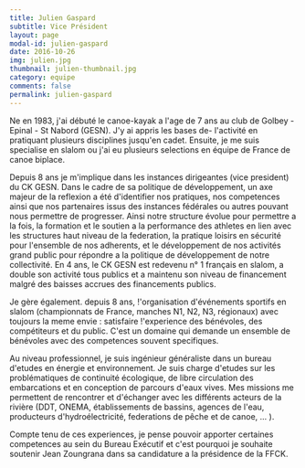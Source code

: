 ```yaml
---
title: Julien Gaspard
subtitle: Vice Président
layout: page
modal-id: julien-gaspard
date: 2016-10-26
img: julien.jpg
thumbnail: julien-thumbnail.jpg
category: equipe
comments: false
permalink: julien-gaspard
---
```


Ne en 1983, j'ai débuté le canoe-kayak a l'age de 7 ans au club de Golbey - Epinal - St Nabord (GESN). J'y ai appris les bases de- l'activité en pratiquant plusieurs disciplines jusqu'en cadet. Ensuite, je me suis specialise en slalom ou j'ai eu plusieurs selections en équipe de France de canoe biplace.

Depuis 8 ans je m'implique dans les instances dirigeantes (vice president) du CK GESN. Dans le cadre de sa politique de développement, un axe majeur de la reflexion a été d'identifier nos pratiques, nos competences ainsi que nos partenaires issus des instances fédérales ou autres pouvant nous permettre de progresser. Ainsi notre structure évolue pour permettre a la fois, la formation et le soutien a la performance des athletes en lien avec les structures haut niveau de la federation, la pratique loisirs en sécurité pour l'ensemble de nos adherents, et le développement de nos activités grand public pour répondre a la politique de développement de notre collectivité. En 4 ans, le CK GESN est redevenu n° 1 français en slalom, a double son activité tous publics et a maintenu son niveau de financement malgré des baisses accrues des financements publics.

Je gère également. depuis 8 ans, !'organisation d'événements sportifs en slalom (championnats de France, manches N1, N2, N3, régionaux) avec toujours la meme envie : satisfaire !'experience des bénévoles, des compétiteurs et du public. C'est un domaine qui demande un ensemble de bénévoles avec des competences souvent specifiques.

Au niveau professionnel, je suis ingénieur généraliste dans un bureau d'etudes en énergie et environnement. Je suis charge d'etudes sur les problématiques de continuité écologique, de libre circulation des embarcations et en conception de parcours d'eaux vives. Mes missions me permettent de rencontrer et d'échanger avec les différents acteurs de la rivière (DDT, ONEMA, établissements de bassins, agences de l'eau, producteurs d'hydroélectricité, federations de pêche et de canoe, ... ).

Compte tenu de ces experiences, je pense pouvoir apporter certaines competences au sein du Bureau Exécutif et c'est pourquoi je souhaite soutenir Jean Zoungrana dans sa candidature a la présidence de la FFCK.
